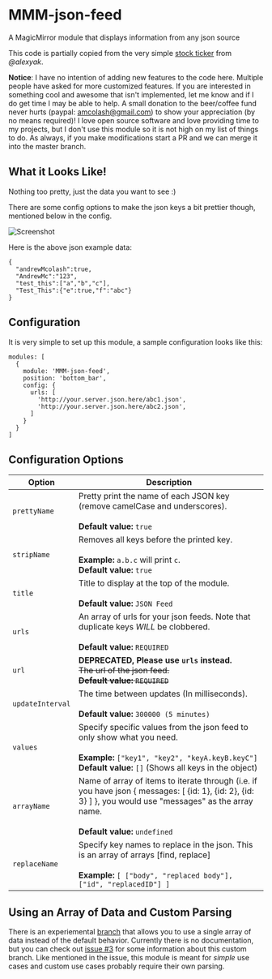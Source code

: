 # MMM-json-feed
A MagicMirror module that displays information from any json source

This code is partially copied from the very simple [stock ticker](https://github.com/alexyak/stocks) from _@alexyak_.

__Notice__: I have no intention of adding new features to the code here. Multiple people have asked for more customized features. If you are interested in something cool and awesome that isn't implemented, let me know and if I do get time I may be able to help. A small donation to the beer/coffee fund never hurts (paypal: amcolash@gmail.com) to show your appreciation (by no means required)! I love open source software and love providing time to my projects, but I don't use this module so it is not high on my list of things to do. As always, if you make modifications start a PR and we can merge it into the master branch.

## What it Looks Like!
Nothing too pretty, just the data you want to see :)

There are some config options to make the json keys a bit prettier though, mentioned below in the config.

![Screenshot](https://raw.githubusercontent.com/amcolash/MMM-json-feed/master/Screenshot.png)

Here is the above json example data:
```
{
  "andrewMcolash":true,
  "AndrewMc":"123",
  "test_this":["a","b","c"],
  "Test_This":{"e":true,"f":"abc"}
}
```

## Configuration
It is very simple to set up this module, a sample configuration looks like this:

```
modules: [
  {
    module: 'MMM-json-feed',
    position: 'bottom_bar',
    config: {
      urls: [
        'http://your.server.json.here/abc1.json',
        'http://your.server.json.here/abc2.json',
      ]
    }
  }
]
```

## Configuration Options

| Option               | Description
| -------------------- | -----------
| `prettyName`         | Pretty print the name of each JSON key (remove camelCase and underscores). <br><br> **Default value:** `true`
| `stripName`          | Removes all keys before the printed key. <br><br>**Example:** `a.b.c` will print `c`.<br> **Default value:** `true`
| `title`              | Title to display at the top of the module. <br><br> **Default value:** `JSON Feed`
| `urls`               | An array of urls for your json feeds. Note that duplicate keys *WILL* be clobbered.<br><br> **Default value:** `REQUIRED`
| `url`                | **DEPRECATED, Please use `urls` instead.**<br>~~The url of the json feed. <br> **Default value:** `REQUIRED`~~
| `updateInterval`     | The time between updates (In milliseconds). <br><br> **Default value:** `300000 (5 minutes)`
| `values`             | Specify specific values from the json feed to only show what you need. <br><br>**Example:** `["key1", "key2", "keyA.keyB.keyC"]`<br> **Default value:** `[]` (Shows all keys in the object)
| `arrayName`          | Name of array of items to iterate through (i.e. if you have json { messages: [ {id: 1}, {id: 2}, {id: 3} ] }, you would use "messages" as the array name.<br><br> **Default value:** `undefined`
| `replaceName`        | Specify key names to replace in the json. This is an array of arrays [find, replace]<br><br>**Example:** `[ ["body", "replaced body"], ["id", "replacedID"] ]`<br>

## Using an Array of Data and Custom Parsing
There is an experiemental [branch](https://github.com/amcolash/MMM-json-feed/tree/arrays) that allows you to use a single array of data instead of the default behavior. Currently there is no documentation, but you can check out [issue #3](https://github.com/amcolash/MMM-json-feed/issues/3#issuecomment-366481399) for some information about this custom branch. Like mentioned in the issue, this module is meant for _simple_ use cases and custom use cases probably require their own parsing.
